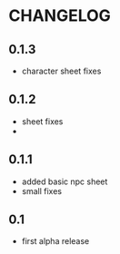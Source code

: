 # CHANGELOG

## 0.1.3
  - character sheet fixes
  
## 0.1.2
  - sheet fixes
  - 
## 0.1.1

 - added basic npc sheet
 - small fixes
  
## 0.1

-  first alpha release